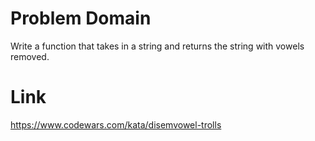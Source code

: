 # Problem Domain
Write a function that takes in a string and returns the string with vowels removed.

# Link
https://www.codewars.com/kata/disemvowel-trolls
